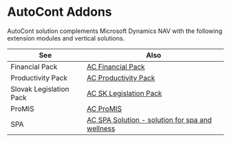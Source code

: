 ﻿---
Title: "Disambiguation"
Author: Autocont
Date: 07/31/2018
Product: dynamics-nav-2018
Contentlocale: en
---

# <a name = "ac-addons" ></a>AutoCont Addons

AutoCont solution complements Microsoft Dynamics NAV with the following extension modules and vertical solutions.

| See | Also |
|-------------------|----------------------------------------------------|
| Financial Pack | [AC Financial Pack](ac-fp-financial-pack.md) |
| Productivity Pack | [AC Productivity Pack](ac-pp-productivity-pack.md) 
| Slovak Legislation Pack | [AC SK Legislation Pack](oriSlovakRepublicLocalFunctionality.md)                                           |
| ProMIS            | [AC ProMIS](ac-pm-promis.md)                                          |
| SPA               | [AC SPA Solution - solution for spa and wellness](ac-spa-solution.md)|
